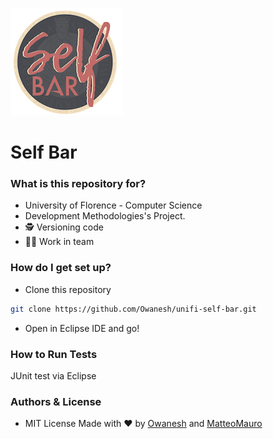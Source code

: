 ![SelfBar Logo](https://raw.githubusercontent.com/Owanesh/unifi-self-bar/master/img/SelfBar-logo.png)
# Self Bar #


### What is this repository for? ###
* University of Florence - Computer Science
* Development Methodologies's Project.
* 🕵️ Versioning code
* 🤘🏻 Work in team

### How do I get set up? ###

* Clone this repository

```bash
git clone https://github.com/Owanesh/unifi-self-bar.git
```
* Open in Eclipse IDE and go!



### How to Run Tests ###
JUnit test via Eclipse


### Authors & License ###

* MIT License
Made with ❤️  by [Owanesh](https://github.com/Owanesh) and [MatteoMauro](https://github.com/MatteoMauro)
